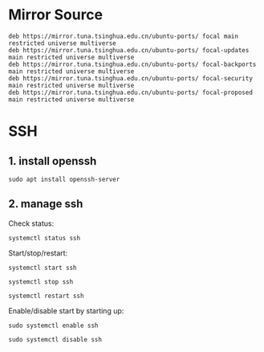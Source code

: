 # Mirror Source

```
deb https://mirror.tuna.tsinghua.edu.cn/ubuntu-ports/ focal main restricted universe multiverse
deb https://mirror.tuna.tsinghua.edu.cn/ubuntu-ports/ focal-updates main restricted universe multiverse
deb https://mirror.tuna.tsinghua.edu.cn/ubuntu-ports/ focal-backports main restricted universe multiverse
deb https://mirror.tuna.tsinghua.edu.cn/ubuntu-ports/ focal-security main restricted universe multiverse
deb https://mirror.tuna.tsinghua.edu.cn/ubuntu-ports/ focal-proposed main restricted universe multiverse
```











# SSH



## 1. install openssh

```shell
sudo apt install openssh-server
```







## 2. manage ssh





Check status:

```shell
systemctl status ssh
```





Start/stop/restart:

```shell
systemctl start ssh

systemctl stop ssh

systemctl restart ssh
```





Enable/disable start by starting up:

```shell
sudo systemctl enable ssh

sudo systemctl disable ssh
```









